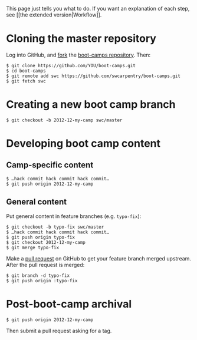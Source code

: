 This page just tells you what to do.  If you want an explanation of
each step, see [[the extended version|Workflow]].

# <a id="clone" /> Cloning the master repository

Log into GitHub, and [fork][gh-fork] the [boot-camps
repository][boot-camps].  Then:

    $ git clone https://github.com/YOU/boot-camps.git
    $ cd boot-camps
    $ git remote add swc https://github.com/swcarpentry/boot-camps.git
    $ git fetch swc

# <a id="new" /> Creating a new boot camp branch

    $ git checkout -b 2012-12-my-camp swc/master

# <a id="develop" /> Developing boot camp content

## <a id="camp-specific" /> Camp-specific content

    $ …hack commit hack commit hack commit…
    $ git push origin 2012-12-my-camp

## <a id="general" /> General content

Put general content in feature branches (e.g. `typo-fix`):

    $ git checkout -b typo-fix swc/master
    $ …hack commit hack commit hack commit…
    $ git push origin typo-fix
    $ git checkout 2012-12-my-camp
    $ git merge typo-fix

Make a [pull request][gh-pull] on GitHub to get your feature branch
merged upstream.  After the pull request is merged:

    $ git branch -d typo-fix
    $ git push origin :typo-fix

# <a id="archive" /> Post-boot-camp archival

    $ git push origin 2012-12-my-camp

Then submit a pull request asking for a tag.

[boot-camps]: https://github.com/swcarpentry/boot-camps
[gh-pull]: https://help.github.com/articles/using-pull-requests
[gh-fork]: https://help.github.com/articles/fork-a-repo
